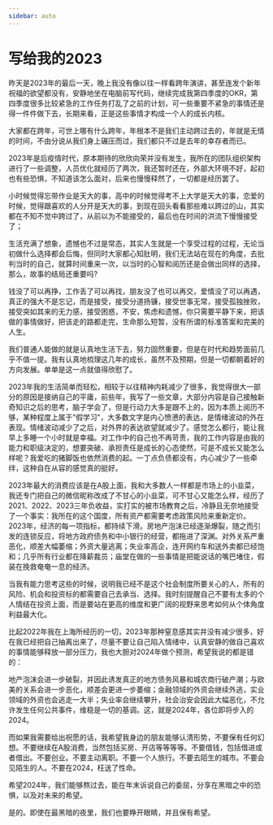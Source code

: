 ```yaml
---
sidebar: auto
---
```


# 写给我的2023

昨天是2023年的最后一天，晚上我没有像以往一样看跨年演讲，甚至连发个新年祝福的欲望都没有，安静地坐在电脑前写代码，继续完成我第四季度的OKR，第四季度很多比较紧急的工作任务打乱了之前的计划，可一些重要不紧急的事情还是得一件件做下去，长期来看，正是这些事情才构成一个人的成长内核。

大家都在跨年，可世上哪有什么跨年，年根本不是我们主动跨过去的，年就是无情的时间，不由分说从我们身上碾压而过，我们都只不过是去年的幸存者而已。

2023年是后疫情时代，原本期待的欣欣向荣并没有发生，我所在的团队组织架构进行了一些调整，人员优化就经历了两次，我还暂时还在，外部大环境不好，起初也有些恐惧，不知道该怎么面对，后来也慢慢释然了，一切都是经历罢了。

小时候觉得忘带作业是天大的事，高中的时候觉得考不上大学是天大的事，恋爱的时候，觉得跟喜欢的人分开是天大的事，到现在回头看看那些难以跨过的山，其实都在不知不觉中跨过了，从前以为不能接受的，最后也在时间的洪流下慢慢接受了；

生活充满了想象，遗憾也不过是常态，其实人生就是一个享受过程的过程，无论当初做什么选择都会后悔，但同时大家都心知肚明，我们无法站在现在的角度，去批判当时的自己，就算时间重来一次，以当时的心智和阅历还是会做出同样的选择，那么，故事的结局还重要吗?

钱没了可以再挣，工作丢了可以再找，朋友没了也可以再交，爱情没了可以再遇，真正的强大不是忘记，而是接受，接受分道扬镰，接受世事无常，接受孤独挫败，接受突如其来的无力感，接受困惑，不安，焦虑和遗憾，你只需要平静下来，把该做的事情做好，把该走的路都走完，生命那么短暂，没有所谓的标准答案和完美的人生。

我们普通人能做的就是认真地生活下去，努力固然重要，但是在时代和趋势面前几乎不值一提。我有认真地梳理这几年的成长，虽然不及预期，但是一切都朝着好的方向发展。单单是这一点就值得欣慰了。

2023年我的生活简单而轻松，相较于以往精神内耗减少了很多，我觉得很大一部分的原因是接纳自己的平庸，前些年，我写了一些文章，大部分内容是自己接触新奇知识之后的思考，脑子学会了，但是行动力大多是跟不上的，因为本质上阅历不够，某种程度上属于"假学习"，大多数文字是内心愤懑的表达，是情绪波动的外在表现。情绪波动减少了之后，对外界的表达欲望就减少了。感觉怎么都行，能让我早上多睡一个小时就是幸福。对工作中的自己也不再苛责，我的工作内容是由我的能力和职级决定的，想要突破、承担责任是成长的心态使然，可是不成长又能怎么样呢？我爱吃的猪脚饭也依然消费的起。一丁点负债都没有，内心减少了一些牵绊，这种自在从容的感觉真的挺好。

2023年最大的消费应该是在A股上面，我和大多数人一样都是市场上的小韭菜，我还专门把自己的微信昵称改成了不甘心的小韭菜，可不甘心又能怎么样，经历了2021、2022、2023三年负收益，实打实的被市场教育之后，冷静且无奈地接受了一个事实：我所在的这个国度，所有资产都需要考虑政策风险来重新定价。2023年，经济的每一项指标，都持续下滑。房地产泡沫已经逐渐爆裂，随之而引发的连锁反应，将地方政府债务和中小银行的经营，都拖进了深渊。对外关系严重恶化，顺差大幅萎缩；外资大量逃离；失业率高企，连开网约车和送外卖都已经饱和；几乎所有行业都在降薪裁员；庙堂在做的一些事情是把能说话的嘴巴堵住，假装在挽救奄奄一息的经济。

当我有能力思考这些的时候，说明我已经不是这个社会制度所要关心的人，所有的风险、机会和投资标的都需要自己去承当、选择。我时刻提醒自己不要有太多的个人情结在投资上面，而是要站在更高的维度和更广阔的视野来思考如何从个体角度利益最大化。

比起2022年我在上海所经历的一切，2023年那种窒息感其实并没有减少很多，好在我已经把自己抽离出来了，尽量不要让自己陷入情绪中，认真安静的做自己喜欢的事情能够释放一部分压力，我也大胆对2024年做个预测，希望我说的都是错的：

地产泡沫会进一步破裂，并因此诱发真正的地方债务风暴和城农商行破产潮；与欧美的关系会进一步恶化，顺差会更进一步萎缩；金融领域的外资会继续外逃，实业领域的外资也会逃走一大半；失业率会继续攀升，社会治安会因此大幅恶化，不允许发生任何公共事件，维稳是一切的基调。这，就是2024年，各位即将步入的2024。

而如果我需要给出祝愿的话，我希望我身边的朋友能够认清形势，不要保有任何幻想。不要继续在A股消费，当然包括买房、开店等等等等。不要借钱，包括借进或者借出。不要创业。不要主动离职。不要一个人旅行。不要去陌生的城市。不要会见陌生的人。不要在2024，枉送了性命。

希望2024年，我们能够熬过去，能在年末诉说自己的委屈，分享在黑暗之中的恐惧，以及对未来的希望。

是的。即使在最黑暗的夜里，我们也要睁开眼睛，并且保有希望。